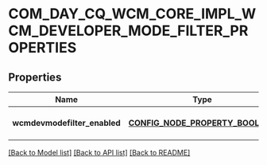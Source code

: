 # COM_DAY_CQ_WCM_CORE_IMPL_WCM_DEVELOPER_MODE_FILTER_PROPERTIES

## Properties
Name | Type | Description | Notes
------------ | ------------- | ------------- | -------------
**wcmdevmodefilter_enabled** | [**CONFIG_NODE_PROPERTY_BOOLEAN**](configNodePropertyBoolean.md) |  | [optional] [default to null]

[[Back to Model list]](../README.md#documentation-for-models) [[Back to API list]](../README.md#documentation-for-api-endpoints) [[Back to README]](../README.md)


